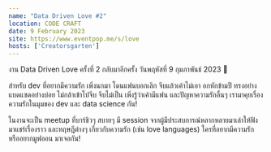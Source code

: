 ```yaml
---
name: "Data Driven Love #2"
location: CODE CRAFT
date: 9 February 2023
site: https://www.eventpop.me/s/love
hosts: ['Creatorsgarten']
---
```


งาน Data Driven Love ครั้งที่ 2 กลับมาอีกครั้ง วันพฤหัสที่ 9 กุมภาพันธ์ 2023 💜 

สำหรับ dev ที่อยากมีความรัก เพิ่งนกมา โดนแฟนบอกเลิก จีบแล้วเค้าไม่เอา อกหักข้ามปี ทรงอย่างแบดแซดอย่างบ่อย ไม่กล้าเข้าไปจีบ จีบไม่เป็น เพิ่งรู้ว่าเค้ามีแฟน และปัญหาความรักอื่นๆ เรามาคุยเรื่องความรักในมุมของ dev และ data science กัน!

ในงานจะเป็น meetup ที่บาร์ชิวๆ สบายๆ มี session จากผู้มีประสบการณ์หลากหลายมาเล่าให้ฟัง มาแชร์เรื่องราว และทฤษฎีต่างๆ เกี่ยวกับความรัก (เช่น love languages) ใครที่อยากมีความรัก หรืออยากมูฟออน มาเจอกัน!